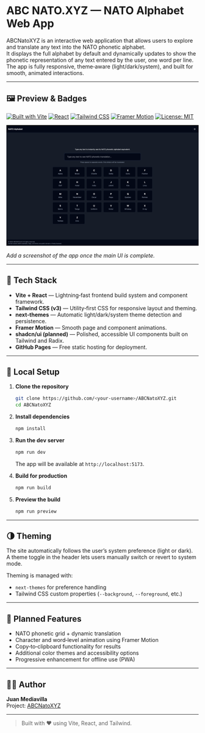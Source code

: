 # ABC NATO.XYZ — NATO Alphabet Web App


ABCNatoXYZ is an interactive web application that allows users to explore and translate any text into the NATO phonetic alphabet.  
It displays the full alphabet by default and dynamically updates to show the phonetic representation of any text entered by the user, one word per line.  
The app is fully responsive, theme‑aware (light/dark/system), and built for smooth, animated interactions.

---

## 🖼️ Preview & Badges

[![Built with Vite](https://img.shields.io/badge/Built%20with-Vite-646CFF.svg?logo=vite&logoColor=white)](https://vitejs.dev/)
[![React](https://img.shields.io/badge/React-20232A.svg?logo=react&logoColor=61DAFB)](https://react.dev/)
[![Tailwind CSS](https://img.shields.io/badge/Tailwind_CSS-38B2AC.svg?logo=tailwind-css&logoColor=white)](https://tailwindcss.com/)
[![Framer Motion](https://img.shields.io/badge/Framer_Motion-EF6C00.svg?logo=framer&logoColor=white)](https://www.framer.com/motion/)
[![License: MIT](https://img.shields.io/badge/License-MIT-yellow.svg)](LICENSE)

<p align="center">
  <img src="./public/abcnatoxyz-home-screenshot.png" alt="ABCNatoXYZ Preview" width="600"/>
</p>

_Add a screenshot of the app once the main UI is complete._

---

## 🚀 Tech Stack

- **Vite + React** — Lightning‑fast frontend build system and component framework.
- **Tailwind CSS (v3)** — Utility‑first CSS for responsive layout and theming.
- **next‑themes** — Automatic light/dark/system theme detection and persistence.
- **Framer Motion** — Smooth page and component animations.
- **shadcn/ui (planned)** — Polished, accessible UI components built on Tailwind and Radix.
- **GitHub Pages** — Free static hosting for deployment.

---

## 🧰 Local Setup

1. **Clone the repository**
   ```bash
   git clone https://github.com/<your-username>/ABCNatoXYZ.git
   cd ABCNatoXYZ
   ```

2. **Install dependencies**
   ```bash
   npm install
   ```

3. **Run the dev server**
   ```bash
   npm run dev
   ```
   The app will be available at `http://localhost:5173`.

4. **Build for production**
   ```bash
   npm run build
   ```

5. **Preview the build**
   ```bash
   npm run preview
   ```

---

## 🌗 Theming

The site automatically follows the user’s system preference (light or dark).  
A theme toggle in the header lets users manually switch or revert to system mode.

Theming is managed with:
- `next-themes` for preference handling
- Tailwind CSS custom properties (`--background`, `--foreground`, etc.)

---

## 🎯 Planned Features

- NATO phonetic grid + dynamic translation
- Character and word‑level animation using Framer Motion
- Copy‑to‑clipboard functionality for results
- Additional color themes and accessibility options
- Progressive enhancement for offline use (PWA)

---

## 🧑‍💻 Author

**Juan Mediavilla**  
Project: [ABCNatoXYZ](https://github.com/<your-username>/ABCNatoXYZ)

---

> Built with ❤️ using Vite, React, and Tailwind.
